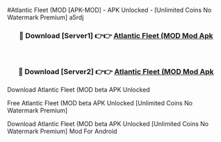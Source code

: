 #Atlantic Fleet (MOD [APK-MOD] - APK Unlocked - [Unlimited Coins No Watermark Premium] a5rdj



<div align="center">

<h3>🔴 Download [Server1] 👉👉 <a href="https://momento.my/?title=Atlantic_Fleet_(MOD">Atlantic Fleet (MOD Mod Apk</a></h3><br>

<h3>🔴 Download [Server2] 👉👉 <a href="https://momento.my/?title=Atlantic_Fleet_(MOD">Atlantic Fleet (MOD Mod Apk</a></h3>
</div>



Download Atlantic Fleet (MOD beta APK Unlocked

Free Atlantic Fleet (MOD beta APK Unlocked [Unlimited Coins No Watermark Premium]

Download Atlantic Fleet (MOD beta APK Unlocked [Unlimited Coins No Watermark Premium] Mod For Android
